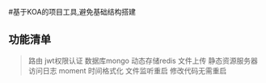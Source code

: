 #基于KOA的项目工具,避免基础结构搭建
## 功能清单
> 路由
> jwt权限认证
> 数据库mongo
> 动态存储redis
> 文件上传
> 静态资源服务器
> 访问日志
> moment 时间格式化
> 文件监听重启 修改代码无需重启